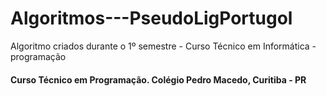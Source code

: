 # Algoritmos---PseudoLigPortugol
Algoritmo criados durante o 1º semestre - Curso Técnico em Informática - programação

#### Curso Técnico em Programação. Colégio Pedro Macedo, Curitiba - PR
